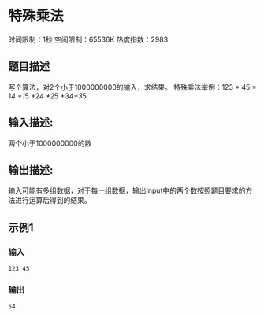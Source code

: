 # 特殊乘法
时间限制：1秒 空间限制：65536K 热度指数：2983

## 题目描述
写个算法，对2个小于1000000000的输入，求结果。 特殊乘法举例：123 * 45 = 1*4 +1*5 +2*4 +2*5 +3*4+3*5

## 输入描述:
两个小于1000000000的数

## 输出描述:
输入可能有多组数据，对于每一组数据，输出Input中的两个数按照题目要求的方法进行运算后得到的结果。

## 示例1
### 输入
```
123 45
```

### 输出
```
54
```